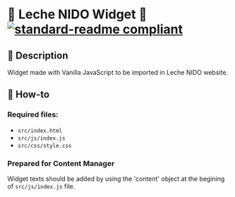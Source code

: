 # 🥛 Leche NIDO Widget 🥛 [![standard-readme compliant](https://img.shields.io/badge/readme%20style-standard-brightgreen.svg?style=flat-square)](https://github.com/RichardLitt/standard-readme)

## 🔖 Description

Widget made with Vanilla JavaScript to be imported in Leche NIDO website.

## 📖 How-to

### Required files:

- `src/index.html`
- `src/js/index.js`
- `src/css/style.css`

### Prepared for Content Manager

Widget texts should be added by using the 'content' object at the begining of `src/js/index.js` file.
